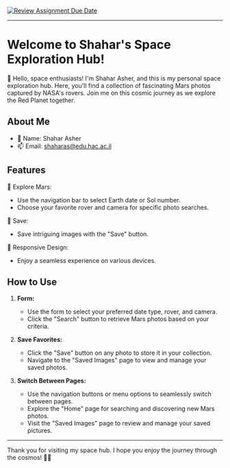 [![Review Assignment Due Date](https://classroom.github.com/assets/deadline-readme-button-24ddc0f5d75046c5622901739e7c5dd533143b0c8e959d652212380cedb1ea36.svg)](https://classroom.github.com/a/VF90otRh)

---

# Welcome to Shahar's Space Exploration Hub!

🚀 Hello, space enthusiasts! I'm Shahar Asher, and this is my personal space exploration hub. Here, you'll find a collection of fascinating Mars photos captured by NASA's rovers. Join me on this cosmic journey as we explore the Red Planet together.

## About Me

- 💁 Name: Shahar Asher
- 📫 Email: [shaharas@edu.hac.ac.il](mailto:shaharas@edu.hac.ac.il)

## Features

🔭 Explore Mars:
- Use the navigation bar to select Earth date or Sol number.
- Choose your favorite rover and camera for specific photo searches.

💫 Save:
- Save intriguing images with the "Save" button.

🚀 Responsive Design:
- Enjoy a seamless experience on various devices.

## How to Use

1. **Form:**
    - Use the form to select your preferred date type, rover, and camera.
    - Click the "Search" button to retrieve Mars photos based on your criteria.

2. **Save Favorites:**
    - Click the "Save" button on any photo to store it in your collection.
    - Navigate to the "Saved Images" page to view and manage your saved photos.

3. **Switch Between Pages:**
    - Use the navigation buttons or menu options to seamlessly switch between pages.
    - Explore the "Home" page for searching and discovering new Mars photos.
    - Visit the "Saved Images" page to review and manage your saved pictures.
    
---

Thank you for visiting my space hub. I hope you enjoy the journey through the cosmos! 🌌✨